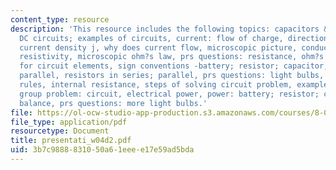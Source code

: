 ```yaml
---
content_type: resource
description: 'This resource includes the following topics: capacitors & dielectrics,
  DC circuits; examples of circuits, current: flow of charge, direction of the current,
  current density j, why does current flow, microscopic picture, conductivity and
  resistivity, microscopic ohm?s law, prs questions: resistance, ohm?s law, symbols
  for circuit elements, sign conventions -battery; resistor; capacitor, series vs.
  parallel, resistors in series; parallel, prs questions: light bulbs, kirchhoff?s
  rules, internal resistance, steps of solving circuit problem, example: simple circuit,
  group problem: circuit, electrical power, power: battery; resistor; capacitor, energy
  balance, prs questions: more light bulbs.'
file: https://ol-ocw-studio-app-production.s3.amazonaws.com/courses/8-02t-electricity-and-magnetism-spring-2005/3b7c9888831050a61eeee17e59ad5bda_presentati_w04d2.pdf
file_type: application/pdf
resourcetype: Document
title: presentati_w04d2.pdf
uid: 3b7c9888-8310-50a6-1eee-e17e59ad5bda
---
```

